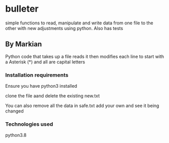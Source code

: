 # bulleter
simple functions to read, manipulate and write data from one file to the other with new adjustments using python. Also has tests  
## By Markian 
Python code that takes up a file reads it then modifies each line to start with a Asterisk (*) and all are capital letters 
### Installation requirements 
Ensure you have python3 installed 

clone the file aand delete the existing new.txt 

You can also remove all the data in safe.txt add your own and see it being changed 

### Technologies used 
python3.8

